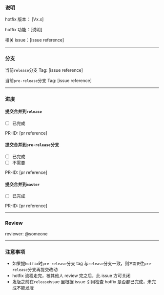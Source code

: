 ### 说明

hotfix 版本： [Vx.x]

hotfix 功能：[说明]

相关 issue：[issue reference]

---

### 分支

当前`release`分支 Tag: [issue reference]

当前`pre-release`分支 Tag: [issue reference]

---

### 进度

#### 提交合并到`release`

- [ ] 已完成

PR-ID: [pr reference]

#### 提交合并到`pre-release`分支

- [ ] 已完成
- [ ] 不需要

PR-ID: [pr reference]

#### 提交合并到`master`

- [ ] 已完成

PR-ID: [pr reference]

---

### Review

reviewer: @someone

---

### 注意事项

- 如果提`hotfix`时`pre-release`分支 tag 与`release`分支一致，则`不需要`往`pre-release`分支再提交改动
- hotfix 流程走完，被其他人 review 完之后，此 issue 方可关闭
- 发版之前在`release`issue 里根据 issue 引用检查 hotfix 是否都已完成，未完成不能发版
